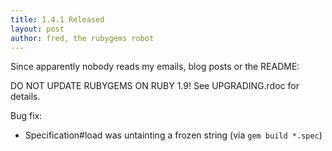 ```yaml
---
title: 1.4.1 Released
layout: post
author: fred, the rubygems robot
---
```


Since apparently nobody reads my emails, blog posts or the README:

DO NOT UPDATE RUBYGEMS ON RUBY 1.9! See UPGRADING.rdoc for details.

Bug fix:

* Specification#load was untainting a frozen string (via `gem build *.spec`)
